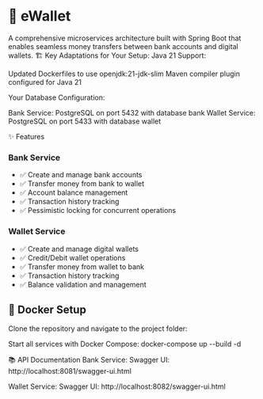 # 🏦 eWallet

A comprehensive microservices architecture built with Spring Boot that enables seamless money transfers between bank accounts and digital wallets.
🏗️ Key Adaptations for Your Setup:
Java 21 Support:

Updated Dockerfiles to use openjdk:21-jdk-slim
Maven compiler plugin configured for Java 21

Your Database Configuration:

Bank Service: PostgreSQL on port 5432 with database bank
Wallet Service: PostgreSQL on port 5433 with database wallet


✨ Features

### Bank Service
- ✅ Create and manage bank accounts
- ✅ Transfer money from bank to wallet
- ✅ Account balance management
- ✅ Transaction history tracking
- ✅ Pessimistic locking for concurrent operations

### Wallet Service
- ✅ Create and manage digital wallets
- ✅ Credit/Debit wallet operations
- ✅ Transfer money from wallet to bank
- ✅ Transaction history tracking
- ✅ Balance validation and management

## 🐳 Docker Setup
Clone the repository and navigate to the project folder:

Start all services with Docker Compose:
docker-compose up --build -d

📚 API Documentation
Bank Service:
Swagger UI: http://localhost:8081/swagger-ui.html

Wallet Service:
Swagger UI: http://localhost:8082/swagger-ui.html









